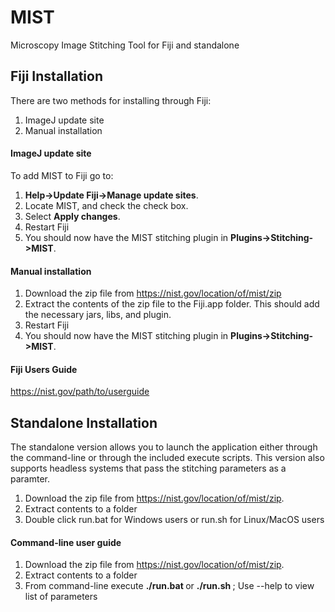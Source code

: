# MIST
Microscopy Image Stitching Tool for Fiji and standalone

## Fiji Installation

There are two methods for installing through Fiji: 

1. ImageJ update site
2. Manual installation

#### ImageJ update site

To add MIST to Fiji go to: 

1. **Help->Update Fiji->Manage update sites**. 
2. Locate MIST, and check the check box. 
3. Select **Apply changes**. 
4. Restart Fiji
5. You should now have the MIST stitching plugin in **Plugins->Stitching->MIST**.

#### Manual installation

1. Download the zip file from https://nist.gov/location/of/mist/zip 
2. Extract the contents of the zip file to the Fiji.app folder. This should add the necessary jars, libs, and plugin. 
3. Restart Fiji
4. You should now have the MIST stitching plugin in **Plugins->Stitching->MIST**.

#### Fiji Users Guide

https://nist.gov/path/to/userguide

##  Standalone Installation

The standalone version allows you to launch the application either through the command-line or through the included execute scripts. This version also supports headless systems that pass the stitching parameters as a paramter.

1. Download the zip file from https://nist.gov/location/of/mist/zip.
2. Extract contents to a folder
3. Double click run.bat for Windows users or run.sh for Linux/MacOS users

#### Command-line user guide

1. Download the zip file from https://nist.gov/location/of/mist/zip.
2. Extract contents to a folder
3. From command-line execute **./run.bat <params>** or **./run.sh <params>** ; Use --help to view list of parameters

